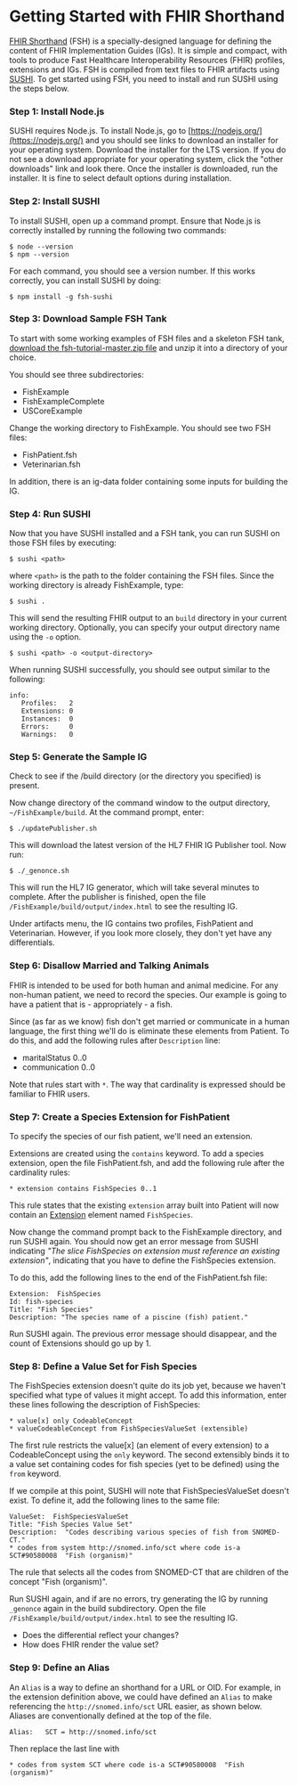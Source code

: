 
# Getting Started with FHIR Shorthand
[FHIR Shorthand](https://github.com/HL7/fhir-shorthand) (FSH) is a specially-designed language for defining the content of FHIR Implementation Guides (IGs). It is simple and compact, with tools to produce Fast Healthcare Interoperability Resources (FHIR) profiles, extensions and IGs. FSH is compiled from text files to FHIR artifacts using [SUSHI](https://github.com/standardhealth/sushi). To get started using FSH, you need to install and run SUSHI using the steps below.

### Step 1: Install Node.js
SUSHI requires Node.js. To install Node.js, go to [https://nodejs.org/](https://nodejs.org/) and you should see links to download an installer for your operating system. Download the installer for the LTS version. If you do not see a download appropriate for your operating system, click the "other downloads" link and look there. Once the installer is downloaded, run the installer. It is fine to select default options during installation.

### Step 2: Install SUSHI
To install SUSHI, open up a command prompt. Ensure that Node.js is correctly installed by running the following two commands:
```
$ node --version
$ npm --version
```
For each command, you should see a version number. If this works correctly, you can install SUSHI by doing:
```
$ npm install -g fsh-sushi
``` 

### Step 3: Download Sample FSH Tank
To start with some working examples of FSH files and a skeleton FSH tank, [download the fsh-tutorial-master.zip file](fsh-tutorial-master.zip) and unzip it into a directory of your choice. 

You should see three subdirectories:

* FishExample
* FishExampleComplete
* USCoreExample

Change the working directory to FishExample. You should see two FSH files:

* FishPatient.fsh
* Veterinarian.fsh

In addition, there is an ig-data folder containing some inputs for building the IG.

### Step 4: Run SUSHI
Now that you have SUSHI installed and a FSH tank, you can run SUSHI on those FSH files by executing:

`$ sushi <path>`

where `<path>` is the path to the folder containing the FSH files. Since the working directory is already FishExample, type:

`$ sushi .`

This will send the resulting FHIR output to an `build` directory in your current working directory. Optionally, you can specify your output directory name using the `-o` option.

`$ sushi <path> -o <output-directory>`

When running SUSHI successfully, you should see output similar to the following:

```
info: 
   Profiles:   2
   Extensions: 0
   Instances:  0
   Errors:     0
   Warnings:   0
```

### Step 5: Generate the Sample IG

Check to see if the /build directory (or the directory you specified) is present.

Now change directory of the command window to the output directory, `~/FishExample/build`. At the command prompt, enter:

`$ ./updatePublisher.sh`

This will download the latest version of the HL7 FHIR IG Publisher tool. Now run:

`$ ./_genonce.sh`

This will run the HL7 IG generator, which will take several minutes to complete. After the publisher is finished, open the file `/FishExample/build/output/index.html` to see the resulting IG.

Under artifacts menu, the IG contains two profiles, FishPatient and Veterinarian. However, if you look more closely, they don't yet have any differentials.

### Step 6: Disallow Married and Talking Animals

FHIR is intended to be used for both human and animal medicine. For any non-human patient, we need to record the species. Our example is going to have a patient that is - appropriately -  a fish. 

Since (as far as we know) fish don't get married or communicate in a human language, the first thing we'll do is eliminate these elements from Patient. To do this, and add the following rules after `Description` line:

* maritalStatus 0..0
* communication 0..0

Note that rules start with `*`. The way that cardinality is expressed should be familiar to FHIR users.

### Step 7: Create a Species Extension for FishPatient

To specify the species of our fish patient, we'll need an extension.

Extensions are created using the `contains` keyword. To add a species extension, open the file FishPatient.fsh, and add the following rule after the cardinality rules:

`* extension contains FishSpecies 0..1`

This rule states that the existing `extension` array built into Patient will now contain an [Extension](https://www.hl7.org/fhir/extensibility.html#extension) element named `FishSpecies`.

Now change the command prompt back to the FishExample directory, and run SUSHI again. You should now get an error message from SUSHI indicating _"The slice FishSpecies on extension must reference an existing extension"_, indicating that you have to define the FishSpecies extension.

To do this, add the following lines to the end of the FishPatient.fsh file:

```
Extension:  FishSpecies
Id: fish-species
Title: "Fish Species"
Description: "The species name of a piscine (fish) patient."
```

Run SUSHI again. The previous error message should disappear, and the count of Extensions should go up by 1.

### Step 8: Define a Value Set for Fish Species

The FishSpecies extension doesn't quite do its job yet, because we haven't specified what type of values it might accept. To add this information, enter these lines following the description of FishSpecies:

```
* value[x] only CodeableConcept
* valueCodeableConcept from FishSpeciesValueSet (extensible)
```

The first rule restricts the value[x] (an element of every extension) to a CodeableConcept using the `only` keyword. The second extensibly binds it to a value set containing codes for fish species (yet to be defined) using the `from` keyword.

If we compile at this point, SUSHI will note that FishSpeciesValueSet doesn't exist. To define it, add the following lines to the same file:

```
ValueSet:  FishSpeciesValueSet
Title: "Fish Species Value Set"
Description:  "Codes describing various species of fish from SNOMED-CT."
* codes from system http://snomed.info/sct where code is-a SCT#90580008  "Fish (organism)"
```

The rule that selects all the codes from SNOMED-CT that are children of the concept "Fish (organism)".

Run SUSHI again, and if are no errors, try generating the IG by running `_genonce` again in the build subdirectory. Open the file `/FishExample/build/output/index.html` to see the resulting IG.

* Does the differential reflect your changes?
* How does FHIR render the value set?

### Step 9: Define an Alias

An `Alias` is a way to define an shorthand for a URL or OID. For example, in the extension definition above, we could have defined an `Alias` to make referencing the `http://snomed.info/sct` URL easier, as shown below. Aliases are conventionally defined at the top of the file.

`Alias:   SCT = http://snomed.info/sct`

Then replace the last line with

`* codes from system SCT where code is-a SCT#90580008  "Fish (organism)"`
